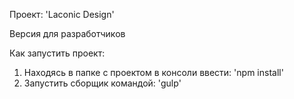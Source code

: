 Проект: 'Laconic Design'

Версия для разработчиков

Как запустить проект:

   1. Находясь в папке с проектом в консоли ввести: 'npm install'
   2. Запустить сборщик командой: 'gulp'
